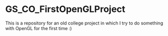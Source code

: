 # GS_CO_FirstOpenGLProject
This is a repository for an old college project in which I try to do something with OpenGL for the first time :)
